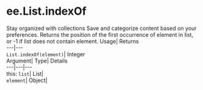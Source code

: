  
#  ee.List.indexOf 
Stay organized with collections  Save and categorize content based on your preferences. 
Returns the position of the first occurrence of element in list, or -1 if list does not contain element. Usage| Returns  
---|---  
`List.indexOf(element)`| Integer  
Argument| Type| Details  
---|---|---  
this: `list`| List|   
`element`| Object|   
